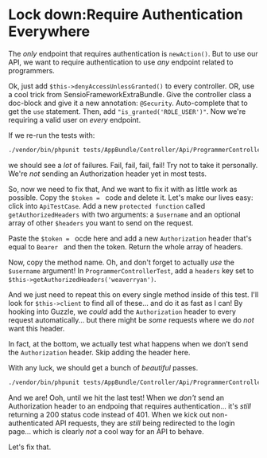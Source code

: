 # Lock down:Require Authentication Everywhere

The *only* endpoint that requires authentication is `newAction()`. But to use our
API, we want to require authentication to use *any* endpoint related to programmers.

Ok, just add `$this->denyAccessUnlessGranted()` to every controller. OR, use a cool
trick from SensioFrameworkExtraBundle. Give the controller class a doc-block and
give it a new annotation: `@Security`. Auto-complete that to get the `use` statement.
Then, add `"is_granted('ROLE_USER')"`. Now we're requiring a valid user on *every*
endpoint.

If we re-run the tests with:

```bash
./vendor/bin/phpunit tests/AppBundle/Controller/Api/ProgrammerControllerTest.php
```

we should see a *lot* of failures. Fail, fail, fail, fail! Try not to take it personally.
We're *not* sending an Authorization header yet in most tests.

So, now we need to fix that, And we want to fix it with as little work as possible.
Copy the `$token = ` code and delete it. Let's make our lives easy: click into `ApiTestCase`.
Add a new `protected function` called `getAuthorizedHeaders` with two arguments:
a `$username` and an optional array of other `$headers` you want to send on the request.

Paste the `$token = ` ocde here and add a new `Authorization` header that's equal
to `Bearer ` and then the token. Return the whole array of headers.

Now, copy the method name. Oh, and don't forget to actually *use* the `$username`
argument! In `ProgrammerControllerTest`, add a `headers` key set to
`$this->getAuthorizedHeaders('weaverryan')`.

And we just need to repeat this on every single method inside of this test. I'll
look for `$this->client` to find all of these... and do it as fast as I can! By
hooking into Guzzle, we *could* add the `Authorization` header to every request
automatically... but there might be *some* requests where we do *not* want this header.

In fact, at the bottom, we actually test what happens when we don’t send the `Authorization`
header. Skip adding the header here.

With any luck, we should get a bunch of *beautiful* passes.

```bash
./vendor/bin/phpunit tests/AppBundle/Controller/Api/ProgrammerControllerTest.php
```

And we are! Ooh, until we hit the last test! When we *don't* send an Authorization
header to an endpoing that requires authentication... it's *still* returning a 200
status code instead of 401. When we kick out non-authenticated API requests, they
are *still* being redirected to the login page... which is clearly *not* a cool way
for an API to behave.

Let's fix that.

